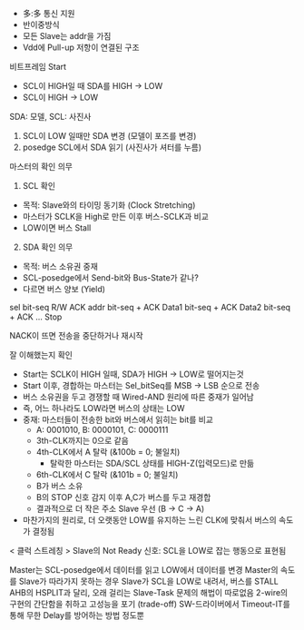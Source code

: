 - 多:多 통신 지원
- 반이중방식 
- 모든 Slave는 addr을 가짐
- Vdd에 Pull-up 저항이 연결된 구조

비트프레임
Start
* SCL이 HIGH일 때 SDA를 HIGH -> LOW
* SCL이 HIGH -> LOW

SDA: 모델, SCL: 사진사
1) SCL이 LOW 일때만 SDA 변경 (모델이 포즈를 변경)
2) posedge SCL에서 SDA 읽기 (사진사가 셔터를 누름)

마스터의 확인 의무
1) SCL 확인
- 목적: Slave와의 타이밍 동기화 (Clock Stretching)
- 마스터가 SCLK을 High로 만든 이후 버스-SCLK과 비교
- LOW이면 버스 Stall

2) SDA 확인 의무
- 목적: 버스 소유권 중재 
- SCL-posedge에서 Send-bit와 Bus-State가 같나?
- 다르면 버스 양보 (Yield)

sel bit-seq
R/W
ACK
addr bit-seq + ACK
Data1 bit-seq + ACK
Data2 bit-seq + ACK
...
Stop

NACK이 뜨면 전송을 중단하거나 재시작

잘 이해했는지 확인
* Start는 SCLK이 HIGH 일때, SDA가 HIGH -> LOW로 떨어지는것
* Start 이후, 경합하는 마스터는 Sel_bitSeq를 MSB -> LSB 순으로 전송
* 버스 소유권을 두고 경쟁할 때 Wired-AND 원리에 따른 중재가 일어남
* 즉, 어느 하나라도 LOW라면 버스의 상태는 LOW
* 중재: 마스터들이 전송한 bit와 버스에서 읽히는 bit를 비교
	* A: 0001010, B: 0000101, C: 0000111
	* 3th-CLK까지는 0으로 같음
	* 4th-CLK에서 A 탈락 (&100b = 0; 불일치)
		* 탈락한 마스터는 SDA/SCL 상태를 HIGH-Z(입력모드)로 만듦 
	* 6th-CLK에서 C 탈락 (&101b = 0; 불일치)
	* B가 버스 소유
	* B의 STOP 신호 감지 이후 A,C가 버스를 두고 재경합
	* 결과적으로 더 작은 주소 Slave 우선 (B -> C -> A)
* 마찬가지의 원리로, 더 오랫동안 LOW를 유지하는 느린 CLK에 맞춰서
버스의 속도가 결정됨

< 클럭 스트레칭 >
Slave의 Not Ready 신호: SCL을 LOW로 잡는 행동으로 표현됨

Master는 SCL-posedge에서 데이터를 읽고 LOW에서 데이터를 변경
Master의 속도를 Slave가 따라가지 못하는 경우 Slave가 SCL을 LOW로 내려서, 버스를 STALL
AHB의 HSPLIT과 달리, 오래 걸리는 Slave-Task 문제의 해법이 따로없음
2-wire의 구현의 간단함을 취하고 고성능을 포기 (trade-off)
SW-드라이버에서 Timeout-IT를 통해 무한 Delay를 방어하는 방법 정도뿐


